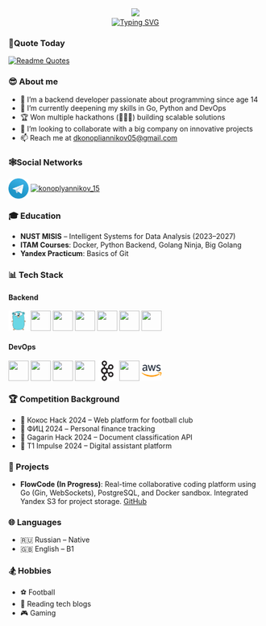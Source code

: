 <div id="header" align="center">
  <img src="https://media.giphy.com/media/M9gbBd9nbDrOTu1Mqx/giphy.gif" width="100"/><br>
<!--   <img src="https://komarev.com/ghpvc/?username=Kin1599&style=flat-square&color=blueviolet" alt=""/><br> -->
  <a href="https://git.io/typing-svg"><img src="https://readme-typing-svg.herokuapp.com?font=Fira+Code&weight=600&pause=1500&color=484098&center=true&vCenter=true&random=false&width=435&height=60&lines=Hi%2C+I'm+Dmitry👋" alt="Typing SVG" /></a>
</div>

<h3>📝Quote Today</h3>

[![Readme Quotes](https://quotes-github-readme.vercel.app/api?type=horizontal&theme=catppuccin_mocha)](https://github.com/piyushsuthar/github-readme-quotes)

<h3>😎 About me</h3>
<ul>
  <li>👀 I’m a backend developer passionate about programming since age 14</li>
  <li>🌱 I’m currently deepening my skills in Go, Python and DevOps</li>
  <li>🏆 Won multiple hackathons (🥇🥈🥉) building scalable solutions</li>
  <li>💞️ I’m looking to collaborate with a big company on innovative projects</li>
  <li>📫 Reach me at <a href="mailto:dkonopliannikov05@gmail.com">dkonopliannikov05@gmail.com</a></li>
</ul>

<h3 align="left">🕸Social Networks</h3>
<p align="left">
<a href="https://t.me/Kin1599" target="blank"><img align="center" src="https://github.com/TelegramBeta/Telegram/blob/main/Assets/telegram.png" alt="Kin1599" height="40" width="40"></a>
<!-- <a href="https://fb.com/100045124103628" target="пустой"><img align="center" src="https://raw.githubusercontent.com/rahuldkjain/github-profile-readme-generator/master/src/images/icons/Social/facebook.svg" alt="Дмитрий Коноплянников" height="40" width="40" /></a> -->
<a href="https://instagram.com/konoplyannikov_15" target="blank"><img align="center" src="https://raw.githubusercontent.com/rahuldkjain/github-profile-readme-generator/master/src/images/icons/Social/instagram.svg" alt="konoplyannikov_15" height="40" width="40" /></a>
<!-- <a href="https://www.hackerrank.com/dkonopliannikov1" target="blank"><img align="center" src="https://raw.githubusercontent.com/rahuldkjain/github-profile-readme-generator/master/src/images/icons/Social/hackerrank.svg" alt="dkonopliannikov1" height="40" width="40" /></a> -->
</p>

<h3>🎓 Education</h3>
<ul>
  <li><b>NUST MISIS</b> – Intelligent Systems for Data Analysis (2023–2027)</li>
  <li><b>ITAM Courses</b>: Docker, Python Backend, Golang Ninja, Big Golang</li>
  <li><b>Yandex Practicum</b>: Basics of Git</li>
</ul>

<h3>📊 Tech Stack</h3>
<h4>Backend</h4>
<p>
  <img src="https://raw.githubusercontent.com/devicons/devicon/master/icons/go/go-original.svg" alt="go" width="40" height="40"/>
  <img src="https://cdn.jsdelivr.net/gh/devicons/devicon@latest/icons/python/python-original.svg" width="40" height="40"/>
  <img src="https://cdn.jsdelivr.net/gh/devicons/devicon@latest/icons/fastapi/fastapi-original.svg" width="40" height="40"/>
  <img src="https://cdn.jsdelivr.net/gh/devicons/devicon@latest/icons/django/django-plain.svg" width="40" height="40"/>
  <img src="https://cdn.jsdelivr.net/gh/devicons/devicon@latest/icons/postgresql/postgresql-original.svg" width="40" height="40"/>
  <img src="https://cdn.jsdelivr.net/gh/devicons/devicon@latest/icons/redis/redis-original.svg" width="40" height="40"/>
  <img src="https://cdn.jsdelivr.net/gh/devicons/devicon@latest/icons/sqlite/sqlite-original.svg" width="40" height="40"/>
</p>
<h4>DevOps</h4>
<p>
  <img src="https://cdn.jsdelivr.net/gh/devicons/devicon@latest/icons/docker/docker-original.svg" width="40" height="40"/>
  <img src="https://cdn.jsdelivr.net/gh/devicons/devicon@latest/icons/git/git-original.svg" width="40" height="40"/>
  <img src="https://cdn.jsdelivr.net/gh/devicons/devicon@latest/icons/nginx/nginx-original.svg" width="40" height="40"/>
  <img src="https://cdn.jsdelivr.net/gh/devicons/devicon@latest/icons/kubernetes/kubernetes-original.svg" width="40" height="40"/>
  <img src="https://github.com/devicons/devicon/blob/v2.16.0/icons/apachekafka/apachekafka-original.svg" width="40" height="40"/>
  <img src="https://cdn.jsdelivr.net/gh/devicons/devicon@latest/icons/githubactions/githubactions-original.svg" width="40" height="40"/>
  <img src="https://github.com/devicons/devicon/blob/v2.16.0/icons/amazonwebservices/amazonwebservices-original-wordmark.svg" width="40" height="40"/>
</p>

<h3>🏆 Competition Background</h3>
<ul>
  <li>🥇 Кокос Hack 2024 – Web platform for football club</li>
  <li>🥈 ФИЦ 2024 – Personal finance tracking</li>
  <li>🥈 Gagarin Hack 2024 – Document classification API</li>
  <li>🥉 T1 Impulse 2024 – Digital assistant platform</li>
</ul>

<h3>🐶 Projects</h3>
<ul>
  <li><b>FlowCode (In Progress)</b>: Real-time collaborative coding platform using Go (Gin, WebSockets), PostgreSQL, and Docker sandbox. Integrated Yandex S3 for project storage. <a href="https://github.com/Kin1599/LiveCode-Platform">GitHub</a></li>
</ul>

<h3>🌐 Languages</h3>
<ul>
  <li>🇷🇺 Russian – Native</li>
  <li>🇬🇧 English – B1</li>
</ul>

<h3>🏂 Hobbies</h3>
<ul>
  <li>⚽ Football</li>
  <li>📖 Reading tech blogs</li>
  <li>🎮 Gaming</li>
</ul>

<!--
<h3>⚔️CodeWars stats</h3>

[![codewars](https://www.codewars.com/users/Kin1599/badges/small)](https://www.codewars.com/users/Kin1599)
--->

<!--
<h3>⚔️LeetCode stats</h3>

[![KnlnKS's LeetCode stats](https://leetcode-stats-six.vercel.app/api?username=Kin1599&theme=dark)](https://github.com/KnlnKS/leetcode-stats)
--->

<!---
Kin1599/Kin1599 is a ✨ special ✨ repository because its `README.md` (this file) appears on your GitHub profile.
You can click the Preview link to take a look at your changes.
--->
